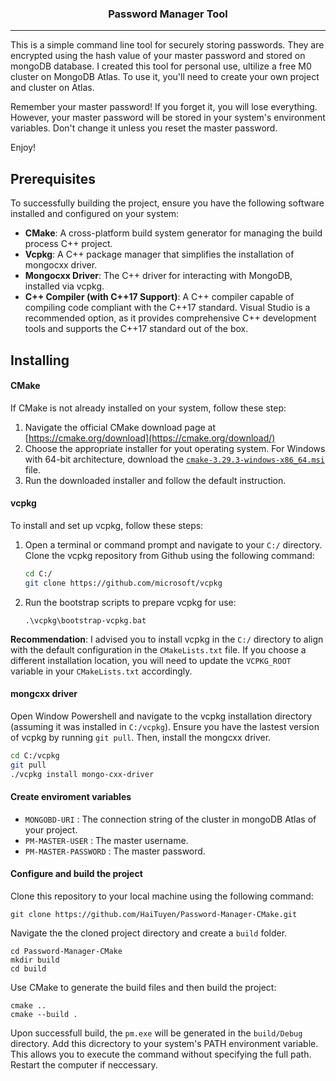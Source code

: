 <h3 align="center">Password Manager Tool</h3>

---

This is a simple command line tool for securely storing passwords. They are encrypted using the hash value of your master password and stored on mongoDB database. I created this tool for personal use, ultilize a free M0 cluster on MongoDB Atlas. To use it, you'll need to create your own project and cluster on Atlas.

Remember your master password! If you forget it, you will lose everything. However, your master password will be stored in your system's environment variables. Don't change it unless you reset the master password.

Enjoy!

## Prerequisites

To successfully building the project, ensure you have the following software installed and configured on your system:

* **CMake**: A cross-platform build system generator for managing the build process C++ project.
* **Vcpkg**: A C++ package manager that simplifies the installation of mongocxx driver.
* **Mongocxx Driver**: The C++ driver for interacting with MongoDB, installed via vcpkg.
* **C++ Compiler (with C++17 Support)**: A C++ compiler capable of compiling code compliant with the C++17 standard. Visual Studio is a recommended option, as it provides comprehensive C++ development tools and supports the C++17 standard out of the box.

## Installing

#### CMake

If CMake is not already installed on your system, follow these step:

1. Navigate the official CMake download page at [https://cmake.org/download](https://cmake.org/download/)
2. Choose the appropriate installer for yout operating system. For Windows with 64-bit architecture, download the [`cmake-3.29.3-windows-x86_64.msi`](https://github.com/Kitware/CMake/releases/download/v3.29.3/cmake-3.29.3-windows-x86_64.msi) file.
3. Run the downloaded installer and follow the default instruction.

#### vcpkg

To install and set up vcpkg, follow these steps:

1. Open a terminal or command prompt and navigate to your `C:/` directory. Clone the vcpkg repository from Github using the following command:

   ```bash
   cd C:/
   git clone https://github.com/microsoft/vcpkg
   ```
2. Run the bootstrap scripts to prepare vcpkg for use:

   ```
   .\vcpkg\bootstrap-vcpkg.bat
   ```

**Recommendation**: I advised you to install vcpkg in the `C:/` directory to align with the default configuration in the `CMakeLists.txt` file. If you choose a different installation location, you will need to update the `VCPKG_ROOT` variable in your `CMakeLists.txt` accordingly.

#### mongcxx driver

Open Window Powershell and navigate to the vcpkg installation directory (assuming it was installed in `C:/vcpkg`). Ensure you have the lastest version of vcpkg by running `git pull`. Then, install the mongcxx driver.

```bash
cd C:/vcpkg
git pull
./vcpkg install mongo-cxx-driver
```

#### Create enviroment variables

* `MONGOBD-URI` : The connection string of the cluster in mongoDB Atlas of your project.
* `PM-MASTER-USER` : The master username.
* `PM-MASTER-PASSWORD` : The master password.

#### Configure and build the project

Clone this repository to your local machine using the following command:

```
git clone https://github.com/HaiTuyen/Password-Manager-CMake.git
```

Navigate the the cloned project directory and create a `build` folder.

```
cd Password-Manager-CMake
mkdir build
cd build
```

Use CMake to generate the build files and then build the project:

```
cmake ..
cmake --build .

```

Upon successfull build, the `pm.exe` will be generated in the `build/Debug` directory. Add this dicrectory to your system's PATH environment variable. This allows you to execute the command without specifying the full path. Restart the computer if neccessary.
